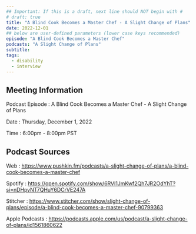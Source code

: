 ```yaml
---
## Important: If this is a draft, next line should NOT begin with #
# draft: true
title: "A Blind Cook Becomes a Master Chef - A Slight Change of Plans"
date: 2022-12-01
## below are user-defined parameters (lower case keys recommended)
episode: "A Blind Cook Becomes a Master Chef"
podcasts: "A Slight Change of Plans"
subtitle:
tags:
  - disability
  - interview
---
```


## Meeting Information

Podcast Episode
:   A Blind Cook Becomes a Master Chef - A Slight Change of Plans

Date
:   Thursday, December 1, 2022

Time
:   6:00pm - 8:00pm PST

## Podcast Sources

Web
:   https://www.pushkin.fm/podcasts/a-slight-change-of-plans/a-blind-cook-becomes-a-master-chef

Spotify
:   https://open.spotify.com/show/6RVl1JmKwf2Qh7JR2OdYhT?si=nDHpvNT7QHuY6DCrVE247A

Stitcher
:   https://www.stitcher.com/show/slight-change-of-plans/episode/a-blind-cook-becomes-a-master-chef-90799363

Apple Podcasts
:   https://podcasts.apple.com/us/podcast/a-slight-change-of-plans/id1561860622


